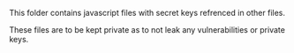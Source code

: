 This folder contains javascript files with secret keys refrenced in other files.

These files are to be kept private as to not leak any vulnerabilities or private keys.
